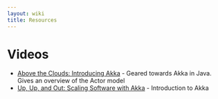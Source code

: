```yaml
---
layout: wiki
title: Resources
---
```

# Videos

* [Above the Clouds: Introducing Akka](https://www.youtube.com/watch?v=UY3fuHebRMI) - Geared towards Akka in Java.  Gives an overview of the Actor model
* [Up, Up, and Out: Scaling Software with Akka](https://www.youtube.com/watch?v=GBvtE61Wrto) - Introduction to Akka